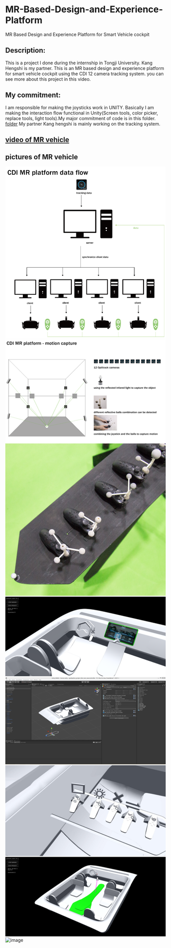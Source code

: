 # MR-Based-Design-and-Experience-Platform
MR Based Design and Experience Platform for Smart Vehicle cockpit

Description:
----
   This is a project I done during the internship in Tongji University. Kang Hengshi is my partner. This is an MR based design and experience platform for smart vehicle cockpit using the CDI 12 camera tracking system.
   you can see more about this project in this video. 
   
My commitment:
----
I am responsible for making the joysticks work in UNITY. Basically I am making the interaction flow functional in Unity(Screen tools, color picker, replace tools, light tools).My major commitment of code is in this folder. [folder](https://github.com/jiaolyulu/MR-Based-Design-and-Experience-Platform/tree/master/MR%20vehicle/MR%20Based%20Design%20and%20Experience%20Platform%20for%20Smart%20Vehicle%20cockpit/Assets/Temp/Scripts)
My partner Kang hengshi is mainly working on the tracking system.
   
[video of MR vehicle](https://youtu.be/H55l5J4zbig)
----
pictures of MR vehicle
----
![image](https://github.com/jiaolyulu/MR-Based-Design-and-Experience-Platform/blob/master/images/7.png)
![image](https://github.com/jiaolyulu/MR-Based-Design-and-Experience-Platform/blob/master/images/8.png)
![image](https://github.com/jiaolyulu/MR-Based-Design-and-Experience-Platform/blob/master/images/2.jpg)
![image](https://github.com/jiaolyulu/MR-Based-Design-and-Experience-Platform/blob/master/images/5.png)
![image](https://github.com/jiaolyulu/MR-Based-Design-and-Experience-Platform/blob/master/images/6.png)
![image](https://github.com/jiaolyulu/MR-Based-Design-and-Experience-Platform/blob/master/images/1.jpg)
![image](https://github.com/jiaolyulu/MR-Based-Design-and-Experience-Platform/blob/master/images/4.png)
![image](https://github.com/jiaolyulu/MR-Based-Design-and-Experience-Platform/blob/master/images/3.jpg)

